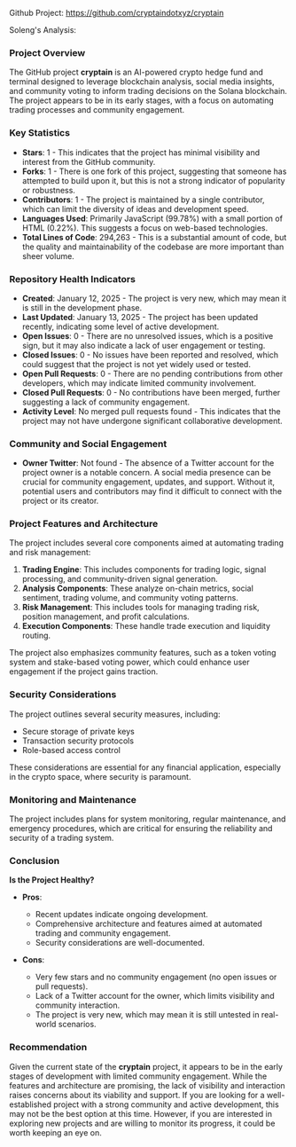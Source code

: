Github Project: https://github.com/cryptaindotxyz/cryptain

Soleng's Analysis:

### Project Overview

The GitHub project **cryptain** is an AI-powered crypto hedge fund and terminal designed to leverage blockchain analysis, social media insights, and community voting to inform trading decisions on the Solana blockchain. The project appears to be in its early stages, with a focus on automating trading processes and community engagement.

### Key Statistics

- **Stars**: 1 - This indicates that the project has minimal visibility and interest from the GitHub community.
- **Forks**: 1 - There is one fork of this project, suggesting that someone has attempted to build upon it, but this is not a strong indicator of popularity or robustness.
- **Contributors**: 1 - The project is maintained by a single contributor, which can limit the diversity of ideas and development speed.
- **Languages Used**: Primarily JavaScript (99.78%) with a small portion of HTML (0.22%). This suggests a focus on web-based technologies.
- **Total Lines of Code**: 294,263 - This is a substantial amount of code, but the quality and maintainability of the codebase are more important than sheer volume.

### Repository Health Indicators

- **Created**: January 12, 2025 - The project is very new, which may mean it is still in the development phase.
- **Last Updated**: January 13, 2025 - The project has been updated recently, indicating some level of active development.
- **Open Issues**: 0 - There are no unresolved issues, which is a positive sign, but it may also indicate a lack of user engagement or testing.
- **Closed Issues**: 0 - No issues have been reported and resolved, which could suggest that the project is not yet widely used or tested.
- **Open Pull Requests**: 0 - There are no pending contributions from other developers, which may indicate limited community involvement.
- **Closed Pull Requests**: 0 - No contributions have been merged, further suggesting a lack of community engagement.
- **Activity Level**: No merged pull requests found - This indicates that the project may not have undergone significant collaborative development.

### Community and Social Engagement

- **Owner Twitter**: Not found - The absence of a Twitter account for the project owner is a notable concern. A social media presence can be crucial for community engagement, updates, and support. Without it, potential users and contributors may find it difficult to connect with the project or its creator.

### Project Features and Architecture

The project includes several core components aimed at automating trading and risk management:

1. **Trading Engine**: This includes components for trading logic, signal processing, and community-driven signal generation.
2. **Analysis Components**: These analyze on-chain metrics, social sentiment, trading volume, and community voting patterns.
3. **Risk Management**: This includes tools for managing trading risk, position management, and profit calculations.
4. **Execution Components**: These handle trade execution and liquidity routing.

The project also emphasizes community features, such as a token voting system and stake-based voting power, which could enhance user engagement if the project gains traction.

### Security Considerations

The project outlines several security measures, including:

- Secure storage of private keys
- Transaction security protocols
- Role-based access control

These considerations are essential for any financial application, especially in the crypto space, where security is paramount.

### Monitoring and Maintenance

The project includes plans for system monitoring, regular maintenance, and emergency procedures, which are critical for ensuring the reliability and security of a trading system.

### Conclusion

**Is the Project Healthy?**

- **Pros**:
  - Recent updates indicate ongoing development.
  - Comprehensive architecture and features aimed at automated trading and community engagement.
  - Security considerations are well-documented.

- **Cons**:
  - Very few stars and no community engagement (no open issues or pull requests).
  - Lack of a Twitter account for the owner, which limits visibility and community interaction.
  - The project is very new, which may mean it is still untested in real-world scenarios.

### Recommendation

Given the current state of the **cryptain** project, it appears to be in the early stages of development with limited community engagement. While the features and architecture are promising, the lack of visibility and interaction raises concerns about its viability and support. If you are looking for a well-established project with a strong community and active development, this may not be the best option at this time. However, if you are interested in exploring new projects and are willing to monitor its progress, it could be worth keeping an eye on.